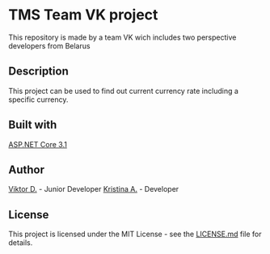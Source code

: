 # TMS Team VK project
This repository is made by a team VK wich includes two perspective developers from Belarus
## Description
This project can be used to find out current currency rate including a specific currency.
## Built with
[ASP.NET Core 3.1](https://docs.microsoft.com/en-us/aspnet/core/?view=aspnetcore-3.1)
## Author
[Viktor D.](https://admiring-northcutt-353fff.netlify.app) - Junior Developer
[Kristina A.](https://github.com/KrisAnt) - Developer
## License
This project is licensed under the MIT License - see the [LICENSE.md](https://github.com/llmurd0kll/TMS-DotNet-Team-VK/blob/master/LICENSE) file for details.